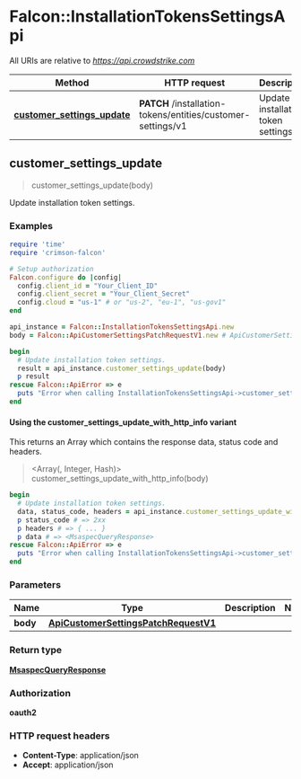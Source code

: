# Falcon::InstallationTokensSettingsApi

All URIs are relative to *https://api.crowdstrike.com*

| Method | HTTP request | Description |
| ------ | ------------ | ----------- |
| [**customer_settings_update**](InstallationTokensSettingsApi.md#customer_settings_update) | **PATCH** /installation-tokens/entities/customer-settings/v1 | Update installation token settings. |


## customer_settings_update

> <MsaspecQueryResponse> customer_settings_update(body)

Update installation token settings.

### Examples

```ruby
require 'time'
require 'crimson-falcon'

# Setup authorization
Falcon.configure do |config|
  config.client_id = "Your_Client_ID"
  config.client_secret = "Your_Client_Secret"
  config.cloud = "us-1" # or "us-2", "eu-1", "us-gov1"
end

api_instance = Falcon::InstallationTokensSettingsApi.new
body = Falcon::ApiCustomerSettingsPatchRequestV1.new # ApiCustomerSettingsPatchRequestV1 | 

begin
  # Update installation token settings.
  result = api_instance.customer_settings_update(body)
  p result
rescue Falcon::ApiError => e
  puts "Error when calling InstallationTokensSettingsApi->customer_settings_update: #{e}"
end
```

#### Using the customer_settings_update_with_http_info variant

This returns an Array which contains the response data, status code and headers.

> <Array(<MsaspecQueryResponse>, Integer, Hash)> customer_settings_update_with_http_info(body)

```ruby
begin
  # Update installation token settings.
  data, status_code, headers = api_instance.customer_settings_update_with_http_info(body)
  p status_code # => 2xx
  p headers # => { ... }
  p data # => <MsaspecQueryResponse>
rescue Falcon::ApiError => e
  puts "Error when calling InstallationTokensSettingsApi->customer_settings_update_with_http_info: #{e}"
end
```

### Parameters

| Name | Type | Description | Notes |
| ---- | ---- | ----------- | ----- |
| **body** | [**ApiCustomerSettingsPatchRequestV1**](ApiCustomerSettingsPatchRequestV1.md) |  |  |

### Return type

[**MsaspecQueryResponse**](MsaspecQueryResponse.md)

### Authorization

**oauth2**

### HTTP request headers

- **Content-Type**: application/json
- **Accept**: application/json

